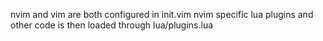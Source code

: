nvim and vim are both configured in init.vim
nvim specific lua plugins and other code is then loaded through lua/plugins.lua
